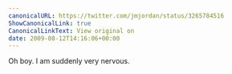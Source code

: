 ```yaml
---
canonicalURL: https://twitter.com/jmjordan/status/3265784516
ShowCanonicalLink: true
CanonicalLinkText: View original on
date: 2009-08-12T14:16:06+00:00
---
```

Oh boy. I am suddenly very nervous.